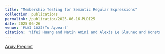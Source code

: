 ```yaml
---
title: "Membership Testing for Semantic Regular Expressions"
collection: publications
permalink: /publication/2025-06-16-PLDI25
date: 2025-06-26
venue: 'PLDI 2025(To Appear)'
citation: 'Yifei Huang and Matin Amini and Alexis Le Glaunec and Konstantinos Mamouras and Mukund Raghothaman. 2024 Membership Testing for Semantic Regular Expressions'
---
```


[Arxiv Preprint](https://arxiv.org/abs/2410.13262)
